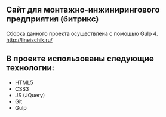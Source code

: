## Сайт для монтажно-инжинирингового предприятия (битрикс)
Сборка данного проекта осуществлена с помощью Gulp 4. http://lineischik.ru/

## В проекте использованы следующие технологии:
-	HTML5
- CSS3
- JS (JQuery)
-	Git
-	Gulp
